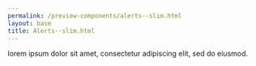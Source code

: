 ```yaml
--- 
permalink: /preview-components/alerts--slim.html
layout: base 
title: Alerts--slim.html
---
```







<div class="alert alert-info alert-slim" >
  <div class="alert-body"><p class="alert-text">lorem ipsum dolor sit amet, consectetur adipiscing elit, sed do eiusmod.</p>
  </div>
</div>




